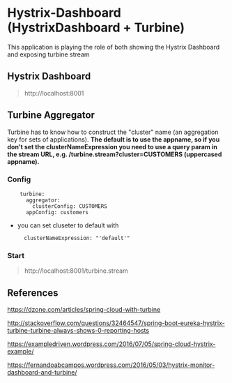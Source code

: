 # Hystrix-Dashboard (HystrixDashboard + Turbine)

This application is playing the role of both showing the Hystrix Dashboard and exposing turbine stream

## Hystrix Dashboard

> http://localhost:8001

## Turbine Aggregator

Turbine has to know how to construct the "cluster" name (an aggregation key for sets of applications).
**The default is to use the appname, so if you don't set the clusterNameExpression you need to use a query param in the stream URL, 
e.g. /turbine.stream?cluster=CUSTOMERS (uppercased appname).**

### Config

        turbine:
          aggregator:
            clusterConfig: CUSTOMERS
          appConfig: customers
 
- you can set cluseter to default with

        clusterNameExpression: "'default'"
 
### Start 

> http://localhost:8001/turbine.stream


## References

https://dzone.com/articles/spring-cloud-with-turbine

http://stackoverflow.com/questions/32464547/spring-boot-eureka-hystrix-turbine-turbine-always-shows-0-reporting-hosts

https://exampledriven.wordpress.com/2016/07/05/spring-cloud-hystrix-example/

https://fernandoabcampos.wordpress.com/2016/05/03/hystrix-monitor-dashboard-and-turbine/